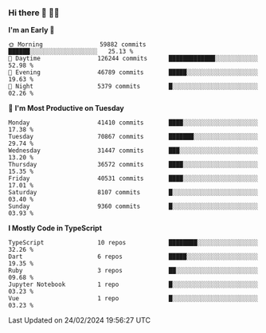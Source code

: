 ### Hi there 👋 🧑‍💻



<!--START_SECTION:waka-->
**I'm an Early 🐤** 

```text
🌞 Morning                59882 commits       ██████░░░░░░░░░░░░░░░░░░░   25.13 % 
🌆 Daytime                126244 commits      █████████████░░░░░░░░░░░░   52.98 % 
🌃 Evening                46789 commits       █████░░░░░░░░░░░░░░░░░░░░   19.63 % 
🌙 Night                  5379 commits        █░░░░░░░░░░░░░░░░░░░░░░░░   02.26 % 
```
📅 **I'm Most Productive on Tuesday** 

```text
Monday                   41410 commits       ████░░░░░░░░░░░░░░░░░░░░░   17.38 % 
Tuesday                  70867 commits       ███████░░░░░░░░░░░░░░░░░░   29.74 % 
Wednesday                31447 commits       ███░░░░░░░░░░░░░░░░░░░░░░   13.20 % 
Thursday                 36572 commits       ████░░░░░░░░░░░░░░░░░░░░░   15.35 % 
Friday                   40531 commits       ████░░░░░░░░░░░░░░░░░░░░░   17.01 % 
Saturday                 8107 commits        █░░░░░░░░░░░░░░░░░░░░░░░░   03.40 % 
Sunday                   9360 commits        █░░░░░░░░░░░░░░░░░░░░░░░░   03.93 % 
```


**I Mostly Code in TypeScript** 

```text
TypeScript               10 repos            ████████░░░░░░░░░░░░░░░░░   32.26 % 
Dart                     6 repos             █████░░░░░░░░░░░░░░░░░░░░   19.35 % 
Ruby                     3 repos             ██░░░░░░░░░░░░░░░░░░░░░░░   09.68 % 
Jupyter Notebook         1 repo              █░░░░░░░░░░░░░░░░░░░░░░░░   03.23 % 
Vue                      1 repo              █░░░░░░░░░░░░░░░░░░░░░░░░   03.23 % 
```




 Last Updated on 24/02/2024 19:56:27 UTC
<!--END_SECTION:waka-->


